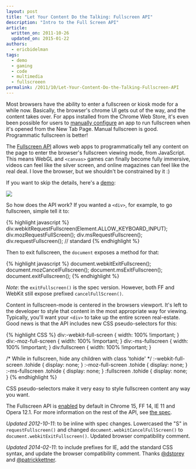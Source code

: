 ```yaml
---
layout: post
title: "Let Your Content Do the Talking: Fullscreen API"
description: "Intro to the Full Screen API"
article:
  written_on: 2011-10-26
  updated_on: 2015-01-22
authors:
  - ericbidelman
tags:
  - demo
  - gaming
  - code
  - multimedia
  - fullscreeen
permalink: /2011/10/Let-Your-Content-Do-the-Talking-Fullscreen-API
---
```

Most browsers have the ability to enter a fullscreen or kiosk mode for a while now. Basically, the browser's chrome UI gets out of the way, and the content takes over. For apps installed from the Chrome Web Store, it's even been possible for users to [manually configure](http://code.google.com/chrome/webstore/faq.html#faq-app-18) an app to run fullscreen when it's opened from the New Tab Page. Manual fullscreen is good. Programmatic fullscreen is better!

The [Fullscreen API](http://dvcs.w3.org/hg/fullscreen/raw-file/tip/Overview.html) allows web apps to programmatically tell any content on the page to enter the browser's fullscreen viewing mode, from JavaScript. This means WebGL and `<canvas>` games can finally become fully immersive, videos can feel like the silver screen, and online magazines can feel like the real deal. I love the browser, but we shouldn't be constrained by it :)

If you want to skip the details, here's a [demo](http://html5-demos.appspot.com/static/fullscreen.html):

<a href="http://html5-demos.appspot.com/static/fullscreen.html"><img src="{% asset_path 2011-10-26-let-your-content-do-the-talking-fullscreen-api/fullscreen-demo.jpg %}"></a>

So how does the API work? If you wanted a `<div>`, for example, to go fullscreen, simple tell it to:

{% highlight javascript %}
div.webkitRequestFullscreen(Element.ALLOW_KEYBOARD_INPUT);
div.mozRequestFullScreen();
div.msRequestFullscreen();
div.requestFullscreen(); // standard
{% endhighlight %}

Then to exit fullscreen, the `document` exposes a method for that:

{% highlight javascript %}
document.webkitExitFullscreen();
document.mozCancelFullscreen();
document.msExitFullscreen();
document.exitFullscreen();
{% endhighlight %}

*Note*: the `exitFullscreen()` is the spec version. However, both FF and WebKit still expose prefixed `cancelFullScreen()`.

Content in fullscreen-mode is centered in the browsers viewport. It's left to the developer to style that content in the most appropriate way for viewing. Typically, you'll want your `<div>` to take up the entire screen real-estate. Good news is that the API includes new CSS pseudo-selectors for this:

{% highlight CSS %}
div:-webkit-full-screen {
  width: 100% !important;
}
div:-moz-full-screen {
  width: 100% !important;
}
div:-ms-fullscreen {
  width: 100% !important;
}
div:fullscreen {
  width: 100% !important;
}

/* While in fullscreen, hide any children with class 'tohide' */
:-webkit-full-screen .tohide {
  display: none;
}
:-moz-full-screen .tohide {
  display: none;
}
:-ms-fullscreen .tohide {
  display: none;
}
:fullscreen .tohide {
  display: none;
}
{% endhighlight %}

CSS pseudo-selectors make it very easy to style fullscreen content any way you want.

The Fullscreen API is [enabled](http://caniuse.com/#search=fullscreen) by default in Chrome 15, FF 14, IE 11 and Opera 12.1. For more information on the rest of the API, see [the spec](http://dvcs.w3.org/hg/fullscreen/raw-file/tip/Overview.html).

*Updated 2012-10-11*: to be inline with spec changes. Lowercased the "S" in `requestFullscreen()`  and changed `document.webkitCancelFullScreen()` to `document.webkitExitFullscreen()`. Updated browser compatibility comment.

*Updated 2014-02-11*: to include prefixes for IE, add the standard CSS syntax, and update the browser compatibility comment. Thanks [@dstorey](http://twitter.com/dstorey) and [@patrickkettner](http://twitter.com/patrickkettner).
